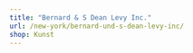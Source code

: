 ```yaml
---
title: "Bernard & S Dean Levy Inc."
url: /new-york/bernard-und-s-dean-levy-inc/
shop: Kunst
---
```

